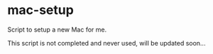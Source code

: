 # mac-setup
Script to setup a new Mac for me.

This script is not completed and never used, will be updated soon...

